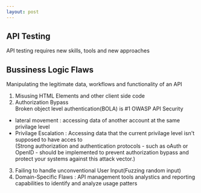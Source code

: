 ```yaml
---
layout: post
---
```


## API Testing

API testing requires new skills, tools and new approaches


## Bussiness Logic Flaws

Manipulating the legitimate data, workflows and functionality of an API

1. Misusing HTML Elements and other client side code 
2. Authorization Bypass </br>
Broken object level authentication(BOLA) is #1 OWASP API Security
* lateral movement : accessing data of another account at the same privilage level
* Privilage Escalation : Accessing data that the current privilage level isn't supposed to have acces to </br>
(Strong authorization and authentication protocols - such as oAuth or OpenID - should be implemented to prevent authorization bypass and protect your systems against this attack vector.)
3. Failing to handle unconventional User Input(Fuzzing random input)
4. Domain-Specific Flaws : API management tools analystics and reporting capabilities to identify and analyze usage patters